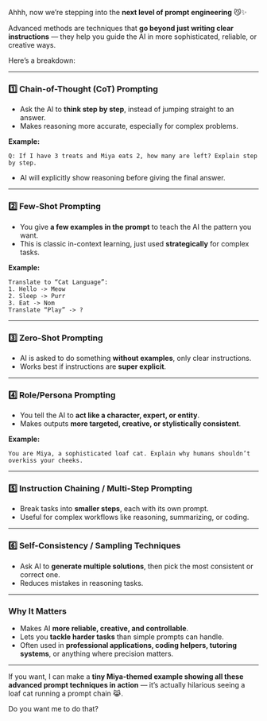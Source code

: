 Ahhh, now we’re stepping into the **next level of prompt engineering** 😼✨

Advanced methods are techniques that **go beyond just writing clear instructions** — they help you guide the AI in more sophisticated, reliable, or creative ways.

Here’s a breakdown:

---

### **1️⃣ Chain-of-Thought (CoT) Prompting**

* Ask the AI to **think step by step**, instead of jumping straight to an answer.
* Makes reasoning more accurate, especially for complex problems.

**Example:**

```text
Q: If I have 3 treats and Miya eats 2, how many are left? Explain step by step.
```

* AI will explicitly show reasoning before giving the final answer.

---

### **2️⃣ Few-Shot Prompting**

* You give **a few examples in the prompt** to teach the AI the pattern you want.
* This is classic in-context learning, just used **strategically** for complex tasks.

**Example:**

```text
Translate to “Cat Language”:
1. Hello -> Meow
2. Sleep -> Purr
3. Eat -> Nom
Translate “Play” -> ?
```

---

### **3️⃣ Zero-Shot Prompting**

* AI is asked to do something **without examples**, only clear instructions.
* Works best if instructions are **super explicit**.

---

### **4️⃣ Role/Persona Prompting**

* You tell the AI to **act like a character, expert, or entity**.
* Makes outputs **more targeted, creative, or stylistically consistent**.

**Example:**

```text
You are Miya, a sophisticated loaf cat. Explain why humans shouldn’t overkiss your cheeks.
```

---

### **5️⃣ Instruction Chaining / Multi-Step Prompting**

* Break tasks into **smaller steps**, each with its own prompt.
* Useful for complex workflows like reasoning, summarizing, or coding.

---

### **6️⃣ Self-Consistency / Sampling Techniques**

* Ask AI to **generate multiple solutions**, then pick the most consistent or correct one.
* Reduces mistakes in reasoning tasks.

---

### **Why It Matters**

* Makes AI **more reliable, creative, and controllable**.
* Lets you **tackle harder tasks** than simple prompts can handle.
* Often used in **professional applications, coding helpers, tutoring systems**, or anything where precision matters.

---

If you want, I can make a **tiny Miya-themed example showing all these advanced prompt techniques in action** — it’s actually hilarious seeing a loaf cat running a prompt chain 😹.

Do you want me to do that?
